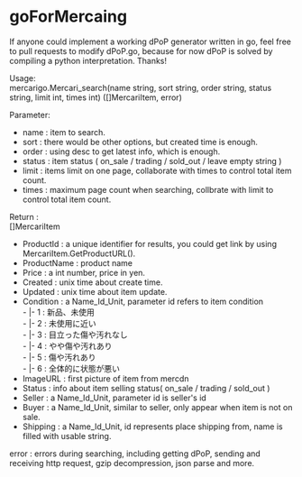 # goForMercaing

If anyone could implement a working dPoP generator written in go, feel free to pull requests to modify dPoP.go, because for now dPoP is solved by compiling a python interpretation. Thanks!

Usage:  
mercarigo.Mercari_search(name string, sort string, order string, status string, limit int, times int) ([]MercariItem, error)  

Parameter:  
- name   : item to search.  
- sort   : there would be other options, but created time is enough.  
- order  : using desc to get latest info, which is enough.  
- status : item status ( on_sale / trading / sold_out / leave empty string )  
- limit  : items limit on one page, collaborate with times to control total item count.  
- times  : maximum page count when searching, collbrate with limit to control total item count.  

Return :  
[]MercariItem  
- ProductId   : a unique identifier for results, you could get link by using MercariItem.GetProductURL().  
- ProductName : product name  
- Price       : a int number, price in yen.  
- Created     : unix time about create time.  
- Updated     : unix time about item update.  
- Condition   : a Name_Id_Unit, parameter id refers to item condition  
             - |- 1 : 新品、未使用  
             - |- 2 : 未使用に近い  
             - |- 3 : 目立った傷や汚れなし  
             - |- 4 : やや傷や汚れあり  
             - |- 5 : 傷や汚れあり  
             - |- 6 : 全体的に状態が悪い  
- ImageURL    : first picture of item from mercdn  
- Status      : info about item selling status( on_sale / trading / sold_out )  
- Seller      : a Name_Id_Unit, parameter id is seller's id  
- Buyer       : a Name_Id_Unit, similar to seller, only appear when item is not on sale.  
- Shipping    : a Name_Id_Unit, id represents place shipping from, name is filled with usable string.  

error : errors during searching, including getting dPoP, sending and receiving http request, gzip decompression, json parse and more.  
